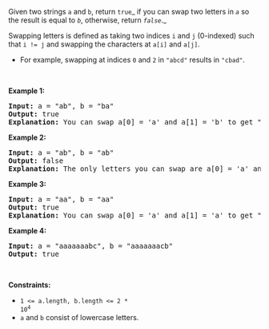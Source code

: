 Given two strings `` a `` and `` b ``, return `` true ``_ if you can swap two letters in _`` a ``_ so the result is equal to _`` b ``_, otherwise, return _`` false ``_._

Swapping letters is defined as taking two indices `` i `` and `` j `` (0-indexed) such that `` i != j `` and swapping the characters at `` a[i] `` and `` a[j] ``.

*   For example, swapping at indices `` 0 `` and `` 2 `` in `` "abcd" `` results in `` "cbad" ``.

&nbsp;

__Example 1:__

<pre>
<strong>Input:</strong> a = "ab", b = "ba"
<strong>Output:</strong> true
<strong>Explanation:</strong> You can swap a[0] = 'a' and a[1] = 'b' to get "ba", which is equal to b.
</pre>

__Example 2:__

<pre>
<strong>Input:</strong> a = "ab", b = "ab"
<strong>Output:</strong> false
<strong>Explanation:</strong> The only letters you can swap are a[0] = 'a' and a[1] = 'b', which results in "ba" != b.
</pre>

__Example 3:__

<pre>
<strong>Input:</strong> a = "aa", b = "aa"
<strong>Output:</strong> true
<strong>Explanation:</strong> You can swap a[0] = 'a' and a[1] = 'a' to get "aa", which is equal to b.
</pre>

__Example 4:__

<pre>
<strong>Input:</strong> a = "aaaaaaabc", b = "aaaaaaacb"
<strong>Output:</strong> true
</pre>

&nbsp;

__Constraints:__

*   <code>1 &lt;= a.length, b.length &lt;= 2 * 10<sup>4</sup></code>
*   `` a `` and `` b `` consist of lowercase letters.